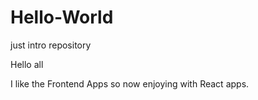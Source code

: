 # Hello-World
just intro repository

Hello all

I like the Frontend Apps so now enjoying with React apps.
